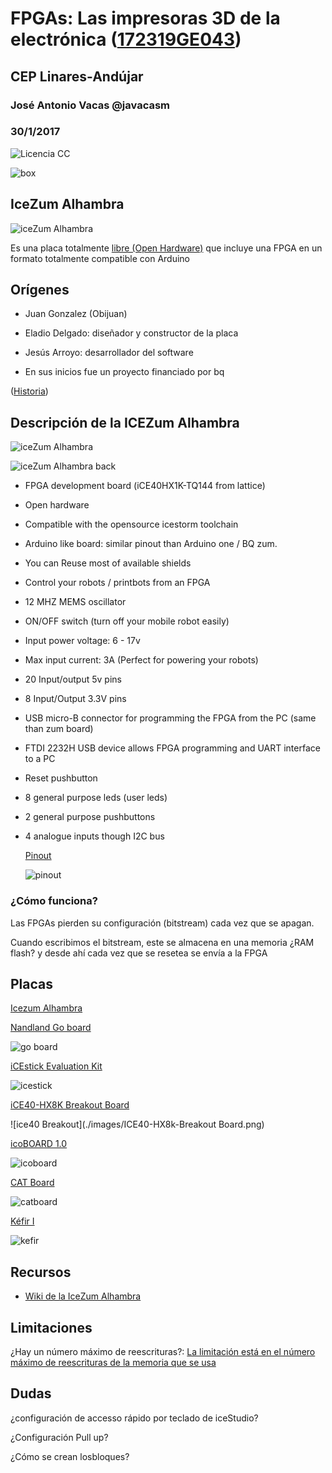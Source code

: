 # FPGAs: Las impresoras 3D de la electrónica ([172319GE043](https://www.juntadeandalucia.es/educacion/secretariavirtual/consultaCEP/actividad/172319GE043/))

## CEP Linares-Andújar

### José Antonio Vacas @javacasm

### 30/1/2017

![Licencia CC](./images/Licencia_CC.png)

![box](./images/IceZumAlhambra_box.jpg)



## IceZum Alhambra


![iceZum Alhambra](https://github.com/FPGAwars/icezum/raw/master/wiki/V1.1-RC1/icezum-alhambra-v1.1.jpg)

Es una placa totalmente [libre (Open Hardware)](https://github.com/FPGAwars/icezum) que incluye una FPGA en un formato totalmente compatible  con Arduino

## Orígenes

* Juan Gonzalez (Obijuan)
* Eladio Delgado: diseñador y constructor de la placa
* Jesús Arroyo: desarrollador del software


* En sus inicios fue un proyecto financiado por bq

([Historia](https://github.com/FPGAwars/icezum#history))

## Descripción de la ICEZum Alhambra

![iceZum Alhambra](./images/IceZumAlhambra.jpg)

![iceZum Alhambra back](./images/IceZumAlhambra_back.jpg)

* FPGA development board (iCE40HX1K-TQ144 from lattice)
* Open hardware
* Compatible with the opensource icestorm toolchain
* Arduino like board: similar pinout than Arduino one / BQ zum.
* You can Reuse most of available shields
* Control your robots / printbots from an FPGA
* 12 MHZ MEMS oscillator
* ON/OFF switch (turn off your mobile robot easily)
* Input power voltage: 6 - 17v
* Max input current: 3A (Perfect for powering your robots)
* 20 Input/output 5v pins
* 8 Input/Output 3.3V pins
* USB micro-B connector for programming the FPGA from the PC (same than zum board)
* FTDI 2232H USB device allows FPGA programming and UART interface to a PC
* Reset pushbutton
* 8 general purpose leds (user leds)
* 2 general purpose pushbuttons
* 4 analogue inputs though I2C bus

  [Pinout](https://github.com/FPGAwars/icezum/wiki#pinout)

  ![pinout](https://github.com/FPGAwars/icezum/raw/master/doc/pinout/icezum-pinout.png)

### ¿Cómo funciona?

Las FPGAs pierden su configuración (bitstream) cada vez que se apagan.

Cuando escribimos el bitstream, este se almacena en una memoria ¿RAM flash? y desde ahí cada vez que se resetea se envía a la FPGA

## Placas
[Icezum Alhambra](https://github.com/FPGAwars/icezum)

[Nandland Go board](https://www.nandland.com/goboard/introduction.html)

![go board](./images/Go-board.jpg)

[iCEstick Evaluation Kit](http://www.pighixxx.com/test/portfolio-items/icestick/)

![icestick](images/IceStick.png)

[iCE40-HX8K Breakout Board](http://www.latticesemi.com/en/Products/DevelopmentBoardsAndKits/iCE40HX8KBreakoutBoard.aspx)

![ice40 Breakout](./images/ICE40-HX8k-Breakout Board.png)

[icoBOARD 1.0](http://icoboard.org/about-icoboard.html)

![icoboard](./images/IcoBoard.png)

[CAT Board](https://hackaday.io/project/7982-cat-board)

![catboard](https://hackadaycom.files.wordpress.com/2015/10/cat-board.jpg?w=800)

[Kéfir I](http://fpgalibre.sourceforge.net/Kefir/)

![kefir](http://fpgalibre.sourceforge.net/imagenes/Kefir_I_top_585.jpg)



## Recursos

* [Wiki de la IceZum Alhambra](https://github.com/FPGAwars/icezum/wiki)

## Limitaciones

¿Hay un número máximo de reescrituras?: [La limitación está en el número máximo de reescrituras de la memoria que se usa](http://digital.ni.com/public.nsf/allkb/91DE0C3B7740C287862574D300646369)


## Dudas

¿configuración de accesso rápido por  teclado de iceStudio?

¿Configuración Pull up?

¿Cómo se crean losbloques?
